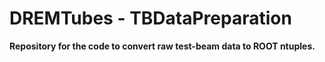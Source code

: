 # DREMTubes - TBDataPreparation
**Repository for the code to convert raw test-beam data to ROOT ntuples.**
